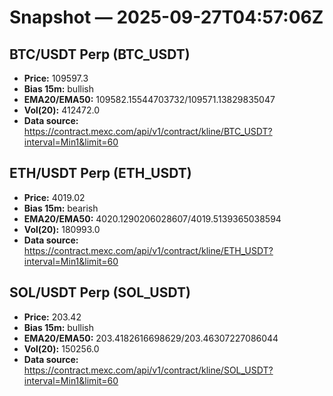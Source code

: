 # Snapshot — 2025-09-27T04:57:06Z

## BTC/USDT Perp (BTC_USDT)
- **Price:** 109597.3
- **Bias 15m:** bullish
- **EMA20/EMA50:** 109582.15544703732/109571.13829835047
- **Vol(20):** 412472.0
- **Data source:** https://contract.mexc.com/api/v1/contract/kline/BTC_USDT?interval=Min1&limit=60

## ETH/USDT Perp (ETH_USDT)
- **Price:** 4019.02
- **Bias 15m:** bearish
- **EMA20/EMA50:** 4020.1290206028607/4019.5139365038594
- **Vol(20):** 180993.0
- **Data source:** https://contract.mexc.com/api/v1/contract/kline/ETH_USDT?interval=Min1&limit=60

## SOL/USDT Perp (SOL_USDT)
- **Price:** 203.42
- **Bias 15m:** bullish
- **EMA20/EMA50:** 203.4182616698629/203.46307227086044
- **Vol(20):** 150256.0
- **Data source:** https://contract.mexc.com/api/v1/contract/kline/SOL_USDT?interval=Min1&limit=60
